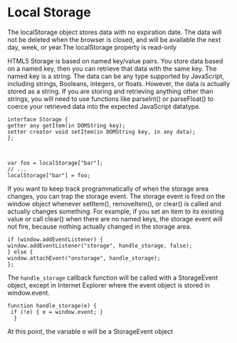 # Local Storage
The localStorage object stores data with no expiration date. The data will not be deleted when the browser is closed, and will be available the next day, week, or year.The localStorage property is read-only

HTML5 Storage is based on named key/value pairs. You store data based on a named key, then you can retrieve that data with the same key. The named key is a string. The data can be any type supported by JavaScript, including strings, Booleans, integers, or floats. However, the data is actually stored as a string. If you are storing and retrieving anything other than strings, you will need to use functions like parseInt() or parseFloat() to coerce your retrieved data into the expected JavaScript datatype.


    interface Storage {
    getter any getItem(in DOMString key);
    setter creator void setItem(in DOMString key, in any data);
    }; 



    var foo = localStorage["bar"];
    // ...
    localStorage["bar"] = foo;

If you want to keep track programmatically of when the storage area changes, you can trap the storage event. The storage event is fired on the window object whenever setItem(), removeItem(), or clear() is called and actually changes something. For example, if you set an item to its existing value or call clear() when there are no named keys, the storage event will not fire, because nothing actually changed in the storage area.


    if (window.addEventListener) {
    window.addEventListener("storage", handle_storage, false);
    } else {
    window.attachEvent("onstorage", handle_storage);
    };

The `handle_storage` callback function will be called with a StorageEvent object, except in Internet Explorer where the event object is stored in window.event.

    function handle_storage(e) {
     if (!e) { e = window.event; }
      }
At this point, the variable e will be a StorageEvent object